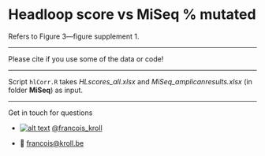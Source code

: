 # Headloop score vs MiSeq % mutated

Refers to Figure 3—figure supplement 1.

___

Please cite if you use some of the data or code! <br />

___

Script `hlCorr.R` takes _HLscores_all.xlsx_ and _MiSeq_amplicanresults.xlsx_ (in folder **MiSeq**) as input.

---

Get in touch for questions

  * [![alt text][1.2]][1] [@francois_kroll](https://twitter.com/francois_kroll)

  * :email: francois@kroll.be

<!-- icons with padding -->
[1.1]: http://i.imgur.com/tXSoThF.png (twitter icon with padding)

<!-- icons without padding -->
[1.2]: http://i.imgur.com/wWzX9uB.png (twitter icon without padding)

<!-- links to your social media accounts -->
[1]: https://twitter.com/francois_kroll
